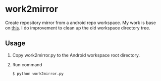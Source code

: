 # work2mirror

Create repository mirror from a android repo workspace. My work is base on [this](http://www.worldhello.net/2010/10/15/1992.html).
I do improvement to clean up the old workspace directory tree.

## Usage

1. Copy work2mirror.py to the Android workspace root directory.
2. Run command

   ```
   $ python work2mirror.py
   ```
